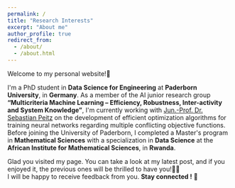```yaml
---
permalink: /
title: "Research Interests"
excerpt: "About me"
author_profile: true
redirect_from: 
  - /about/
  - /about.html
---
```


Welcome to my personal website!🤗

I'm a PhD student in **Data Science for Engineering** at **Paderborn University**, in **Germany**. As a member of the AI junior research group **“Multicriteria Machine Learning – Efficiency, Robustness, Inter-activity and System Knowledge”**, I'm currently working with [Jun.-Prof. Dr. Sebastian Peitz](https://www.uni-paderborn.de/en/person/47427) on the development of efficient optimization algorithms for training neural networks regarding multiple conflicting objective functions.
Before joining the University of Paderborn, I completed a Master's program in **Mathematical Sciences** with a specialization in **Data Science** at the **African Institute for Mathematical Sciences**, in **Rwanda**.

Glad you visited my page. You can take a look at my latest post, and if you enjoyed it, the previous ones will be thrilled to have you!🤗👐 <br />
I will be happy to receive feedback from you. **Stay connected !** 💪
